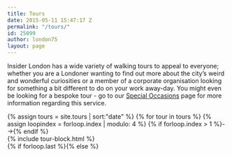 ```yaml
---
title: Tours
date: 2015-05-11 15:47:17 Z
permalink: "/tours/"
id: 25099
author: london75
layout: page
---
```


<p>Insider London has a wide variety of walking tours to appeal to everyone; whether you are a Londoner wanting to find out more about the city’s weird and wonderful curiosities or a member of a corporate organisation looking for something a bit different to do on your work away-day. You might even be looking for a bespoke tour - go to our <a href="/special-occasions">Special Occasions</a> page for more information regarding this service.</p>

<div class="layout">
{% assign tours = site.tours | sort:"date" %}
{% for tour in tours %}
  {% assign loopindex = forloop.index | modulo: 4 %}
  {% if forloop.index > 1 %}-->{% endif %}<div class="layout__item u-1/4 u-1/3-lap u-1/2-palm">
    {% include tour-block.html %}
  </div>{% if forloop.last %}{% else %}<!--{% endif %}
{% endfor %}
</div>
